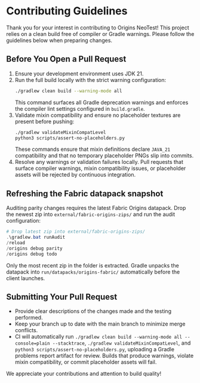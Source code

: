 # Contributing Guidelines

Thank you for your interest in contributing to Origins NeoTest! This project relies on a clean build free of compiler or Gradle warnings. Please follow the guidelines below when preparing changes.

## Before You Open a Pull Request

1. Ensure your development environment uses JDK 21.
2. Run the full build locally with the strict warning configuration:
   ```bash
   ./gradlew clean build --warning-mode all
   ```
   This command surfaces all Gradle deprecation warnings and enforces the compiler lint settings configured in `build.gradle`.
3. Validate mixin compatibility and ensure no placeholder textures are present before pushing:
   ```bash
   ./gradlew validateMixinCompatLevel
   python3 scripts/assert-no-placeholders.py
   ```
   These commands ensure that mixin definitions declare `JAVA_21` compatibility and that no temporary placeholder PNGs slip into commits.
4. Resolve any warnings or validation failures locally. Pull requests that surface compiler warnings, mixin compatibility issues, or placeholder assets will be rejected by continuous integration.

## Refreshing the Fabric datapack snapshot

Auditing parity changes requires the latest Fabric Origins datapack. Drop the newest zip into `external/fabric-origins-zips/` and run the audit configuration:

```powershell
# Drop latest zip into external/fabric-origins-zips/
.\gradlew.bat runAudit
/reload
/origins debug parity
/origins debug todo
```

Only the most recent zip in the folder is extracted. Gradle unpacks the datapack into `run/datapacks/origins-fabric/` automatically before the client launches.

## Submitting Your Pull Request

- Provide clear descriptions of the changes made and the testing performed.
- Keep your branch up to date with the main branch to minimize merge conflicts.
- CI will automatically run `./gradlew clean build --warning-mode all --console=plain --stacktrace`, `./gradlew validateMixinCompatLevel`, and `python3 scripts/assert-no-placeholders.py`, uploading a Gradle problems report artifact for review. Builds that produce warnings, violate mixin compatibility, or commit placeholder assets will fail.

We appreciate your contributions and attention to build quality!

